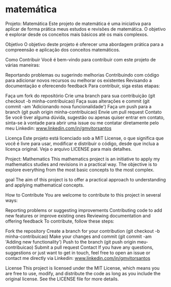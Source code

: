 # matemática
Projeto: Matemática
Este projeto de matemática é uma iniciativa para aplicar de forma prática meus estudos e revisões de matemática. O objetivo é explorar desde os conceitos mais básicos até os mais complexos.

Objetivo
O objetivo deste projeto é oferecer uma abordagem prática para a compreensão e aplicação dos conceitos matemáticos.

Como Contribuir
Você é bem-vindo para contribuir com este projeto de várias maneiras:

Reportando problemas ou sugerindo melhorias
Contribuindo com código para adicionar novos recursos ou melhorar os existentes
Revisando a documentação e oferecendo feedback
Para contribuir, siga estas etapas:

Faça um fork do repositório
Crie uma branch para sua contribuição (git checkout -b minha-contribuicao)
Faça suas alterações e commit (git commit -am 'Adicionando nova funcionalidade')
Faça um push para a branch (git push origin minha-contribuicao)
Envie um pull request
Contato
Se você tiver alguma dúvida, sugestão ou apenas quiser entrar em contato, sinta-se à vontade para abrir uma issue ou me contatar diretamente pelo meu Linkedin: www.linkedin.com/in/gmvitorsantos

Licença
Este projeto está licenciado sob a MIT License, o que significa que você é livre para usar, modificar e distribuir o código, desde que inclua a licença original. Veja o arquivo LICENSE para mais detalhes.



Project: Mathematics
This mathematics project is an initiative to apply my mathematics studies and revisions in a practical way. The objective is to explore everything from the most basic concepts to the most complex.

goal
The aim of this project is to offer a practical approach to understanding and applying mathematical concepts.

How to Contribute
You are welcome to contribute to this project in several ways:

Reporting problems or suggesting improvements
Contributing code to add new features or improve existing ones
Reviewing documentation and offering feedback
To contribute, follow these steps:

Fork the repository
Create a branch for your contribution (git checkout -b minha-contribuicao)
Make your changes and commit (git commit -am 'Adding new functionality')
Push to the branch (git push origin meu-contribuicao)
Submit a pull request
Contact
If you have any questions, suggestions or just want to get in touch, feel free to open an issue or contact me directly via Linkedin: www.linkedin.com/in/gmvitorsantos


License
This project is licensed under the MIT License, which means you are free to use, modify, and distribute the code as long as you include the original license. See the LICENSE file for more details.
